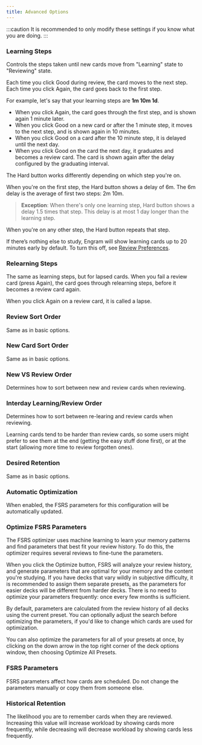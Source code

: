 ```yaml
---
title: Advanced Options
---
```


:::caution
It is recommended to only modify these settings if you know what you are doing.
:::

### Learning Steps
Controls the steps taken until new cards move from "Learning" state to "Reviewing" state.
<!-- Controls the number of learning repetitions, and the delay between them.  -->

Each time you click <span class="answer-good">Good</span> during review, the card moves to the next step. Each time you click Again, the card goes back to the first step.

For example, let's say that your learning steps are **1m 10m 1d**.
- When you click <span class="answer-again">Again</span>, the card goes through the first step, and is shown again 1 minute later.
- When you click <span class="answer-good">Good</span> on a new card or after the 1 minute step, it moves to the next step, and is shown again in 10 minutes.
- When you click <span class="answer-good">Good</span> on a card after the 10 minute step, it is delayed until the next day.
- When you click <span class="answer-good">Good</span> on the card the next day, it graduates and becomes a review card. The card is shown again after the delay configured by the graduating interval.

The Hard button works differently depending on which step you're on.

When you're on the first step, the Hard button shows a delay of 6m. The 6m delay is the average of first two steps: 2m 10m.
> **Exception**: When there's only one learning step, Hard button shows a delay 1.5 times that step. This delay is at most 1 day longer than the learning step.

When you're on any other step, the Hard button repeats that step.

If there’s nothing else to study, Engram will show learning cards up to 20 minutes early by default. To turn this off, see [Review Preferences](/).

### Relearning Steps
The same as learning steps, but for lapsed cards. When you fail a review card (press Again), the card goes through relearning steps, before it becomes a review card again.

When you click <span class="answer-again">Again</span> on a review card, it is called a lapse.

### Review Sort Order
Same as in basic options.

### New Card Sort Order
Same as in basic options.

### New VS Review Order
Determines how to sort between new and review cards when reviewing.

### Interday Learning/Review Order
Determines how to sort between re-learing and review cards when reviewing.

Learning cards tend to be harder than review cards, so some users might prefer to see them at the end (getting the easy stuff done first), or at the start (allowing more time to review forgotten ones).

### Desired Retention
Same as in basic options.

### Automatic Optimization
When enabled, the FSRS parameters for this configuration will be automatically updated.

### Optimize FSRS Parameters
The FSRS optimizer uses machine learning to learn your memory patterns and find parameters that best fit your review history. To do this, the optimizer requires several reviews to fine-tune the parameters.

When you click the Optimize button, FSRS will analyze your review history, and generate parameters that are optimal for your memory and the content you're studying. If you have decks that vary wildly in subjective difficulty, it is recommended to assign them separate presets, as the parameters for easier decks will be different from harder decks. There is no need to optimize your parameters frequently: once every few months is sufficient.

By default, parameters are calculated from the review history of all decks using the current preset. You can optionally adjust the search before optimizing the parameters, if you'd like to change which cards are used for optimization.

You can also optimize the parameters for all of your presets at once, by clicking on the down arrow in the top right corner of the deck options window, then choosing Optimize All Presets.

### FSRS Parameters
FSRS parameters affect how cards are scheduled. Do not change the parameters manually or copy them from someone else.

### Historical Retention
The likelihood you are to remember cards when they are reviewed. Increasing this value will increase workload by showing cards more frequently, while decreasing will decrease workload by showing cards less frequently.